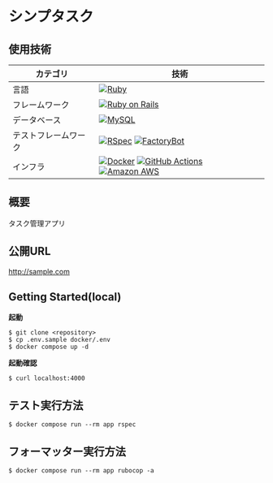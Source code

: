 # シンプタスク

## 使用技術
| カテゴリ | 技術 |
| ------ | ------ |
| 言語 | [![Ruby](https://img.shields.io/badge/Ruby-FF0000?style=for-the-badge&logo=ruby&logoColor=white)](https://www.ruby-lang.org/) |
| フレームワーク | [![Ruby on Rails](https://img.shields.io/badge/Ruby_on_Rails-CC0000?style=for-the-badge&logo=ruby-on-rails&logoColor=white)](https://rubyonrails.org/) |
| データベース | [![MySQL](https://img.shields.io/badge/MySQL-4479A1?style=for-the-badge&logo=mysql&logoColor=white)](https://www.mysql.com/) |
| テストフレームワーク | [![RSpec](https://img.shields.io/badge/RSpec-CC0000?style=for-the-badge&logo=ruby&logoColor=white)](https://rspec.info/) [![FactoryBot](https://img.shields.io/badge/FactoryBot-6F42C1?style=for-the-badge&logo=ruby&logoColor=white)](https://github.com/thoughtbot/factory_bot) |
| インフラ | [![Docker](https://img.shields.io/badge/Docker-2496ED?style=for-the-badge&logo=docker&logoColor=white)](https://www.docker.com/) [![GitHub Actions](https://img.shields.io/badge/GitHub_Actions-2088FF?style=for-the-badge&logo=github-actions&logoColor=white)](https://github.com/features/actions) [![Amazon AWS](https://img.shields.io/badge/Amazon_AWS-232F3E?style=for-the-badge&logo=amazon-aws&logoColor=white)](https://aws.amazon.com/) |


## 概要
タスク管理アプリ

## 公開URL
http://sample.com

## Getting Started(local)

**起動**
```
$ git clone <repository>
$ cp .env.sample docker/.env
$ docker compose up -d
```

**起動確認**
```
$ curl localhost:4000
```

## テスト実行方法
```
$ docker compose run --rm app rspec
```

## フォーマッター実行方法
```
$ docker compose run --rm app rubocop -a
```
